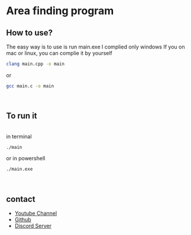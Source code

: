 # Area finding program

## How to use?
The easy way is to use is run main.exe
I complied only windows 
If you on mac or linux, you can complie it by yourself
```bash
clang main.cpp -o main
```
or 
```bash
gcc main.c -o main
```
<br/>

## To run it
<br/>
in terminal

```bash
./main
``` 

or in powershell

```bash
./main.exe
```
<br/>

## contact
- [Youtube Channel](https://www.youtube.com/c/DeepKungChannel)
- [Github](https://github.com/DeepKungChannel)
- [Discord Server](https://discord.gg/QnyVGHStgk)
